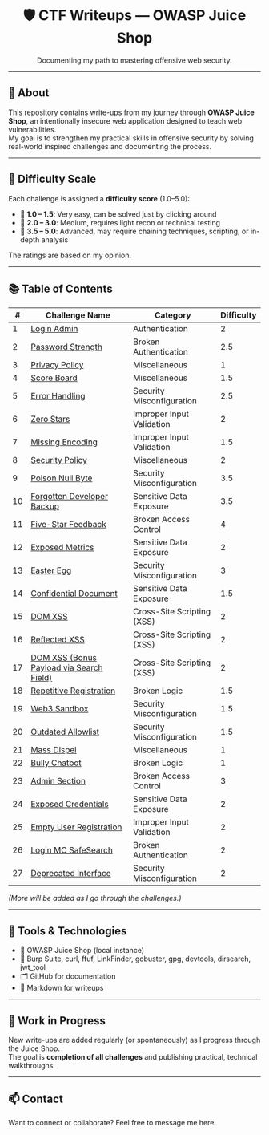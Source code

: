 <h1 align="center">🛡️ CTF Writeups — OWASP Juice Shop</h1>
<p align="center">Documenting my path to mastering offensive web security.</p>

---

## 🍹 About

This repository contains write-ups from my journey through **OWASP Juice Shop**, an intentionally insecure web application designed to teach web vulnerabilities.  
My goal is to strengthen my practical skills in offensive security by solving real-world inspired challenges and documenting the process.

---

## 🧮 Difficulty Scale

Each challenge is assigned a **difficulty score** (1.0–5.0):

- 🔹 **1.0 – 1.5**: Very easy, can be solved just by clicking around  
- 🔸 **2.0 – 3.0**: Medium, requires light recon or technical testing  
- 🔺 **3.5 – 5.0**: Advanced, may require chaining techniques, scripting, or in-depth analysis

The ratings are based on my opinion.

---

## 📚 Table of Contents

| #   | Challenge Name                                                              | Category                   | Difficulty |
| --- | --------------------------------------------------------------------------- | -------------------------- | ---------- |
| 1   | [Login Admin](All-Challenges/Login_Admin.md)                                | Authentication             | 2          |
| 2   | [Password Strength](All-Challenges/Password_Strength.md)                    | Broken Authentication      | 2.5        |
| 3   | [Privacy Policy](All-Challenges/Privacy_Policy.md)                          | Miscellaneous              | 1          |
| 4   | [Score Board](All-Challenges/Score_Board.md)                                | Miscellaneous              | 1.5        |
| 5   | [Error Handling](All-Challenges/Error_Handling.md)                          | Security Misconfiguration  | 2.5        |
| 6   | [Zero Stars](All-Challenges/Zero_Stars.md)                                  | Improper Input Validation  | 2          |
| 7   | [Missing Encoding](All-Challenges/Missing_Encoding.md)                      | Improper Input Validation  | 1.5        |
| 8   | [Security Policy](All-Challenges/Security_Policy.md)                        | Miscellaneous              | 2          |
| 9   | [Poison Null Byte](All-Challenges/Poison_Null_Byte.md)                      | Security Misconfiguration  | 3.5        |
| 10  | [Forgotten Developer Backup](All-Challenges/Forgotten_Developer_Backup.md)  | Sensitive Data Exposure    | 3.5        |
| 11  | [Five-Star Feedback](All-Challenges/Five-Star_Feedback.md)                  | Broken Access Control      | 4          |
| 12  | [Exposed Metrics](All-Challenges/Exposed_Metrics.md)                        | Sensitive Data Exposure    | 2          |
| 13  | [Easter Egg](All-Challenges/Easter_Egg.md)                                  | Security Misconfiguration  | 3          |
| 14  | [Confidential Document](All-Challenges/Confidential_Document.md)            | Sensitive Data Exposure    | 1.5        |
| 15  | [DOM XSS](All-Challenges/DOM_XSS.md)                                        | Cross-Site Scripting (XSS) | 2          |
| 16  | [Reflected XSS](All-Challenges/Reflected_XSS.md)                            | Cross-Site Scripting (XSS) | 2          |
| 17  | [DOM XSS (Bonus Payload via Search Field)](All-Challenges/Bonus_Payload.md) | Cross-Site Scripting (XSS) | 2          |
| 18  | [Repetitive Registration](All-Challenges/Repetitive_Registration.md)        | Broken Logic               | 1.5        |
| 19  | [Web3 Sandbox](All-Challenges/Web3_Sandbox.md)                              | Security Misconfiguration  | 1.5        |
| 20  | [Outdated Allowlist](All-Challenges/Outdated_Allowlist.md)                  | Security Misconfiguration  | 1.5        |
| 21  | [Mass Dispel](All-Challenges/Mass_Dispel.md)                                | Miscellaneous              | 1          |
| 22  | [Bully Chatbot](All-Challenges/Bully_Chatbot.md)                            | Broken Logic               | 1          |
| 23  | [Admin Section](All-Challenges/Admin_Section.md)                            | Broken Access Control      | 3          |
| 24  | [Exposed Credentials](All-Challenges/Exposed_credentials.md)                | Sensitive Data Exposure    | 2          |
| 25  | [Empty User Registration](All-Challenges/Empty_User_Registration.md)        | Improper Input Validation  | 2          |
| 26  | [Login MC SafeSearch](All-Challenges/Login_MC_SafeSearch.md)                | Broken Authentication      | 2          |
| 27  | [Deprecated Interface](All-Challenges/Deprecated_Interface.md)              | Security Misconfiguration  | 2          |

 _(More will be added as I go through the challenges.)_                             

---

## 🧠 Tools & Technologies

- 🧪 OWASP Juice Shop (local instance)  
- 🧰 Burp Suite, curl, ffuf, LinkFinder, gobuster, gpg, devtools, dirsearch, jwt_tool
- 🗂️ GitHub for documentation  
- 📝 Markdown for writeups  

---

## 🚧 Work in Progress

New write-ups are added regularly (or spontaneously) as I progress through the Juice Shop.  
The goal is **completion of all challenges** and publishing practical, technical walkthroughs.

---

## 📫 Contact

Want to connect or collaborate? Feel free to message me here.
